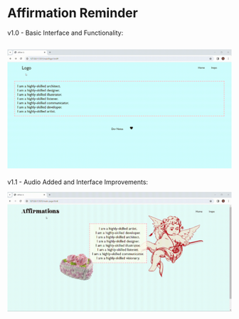 ﻿# Affirmation Reminder

v1.0 - Basic Interface and Functionality:

![video demonstration](https://github.com/valenciawhite/affirmation-page/blob/main/portfolio-assets/photographs/site-version-0.gif)
---
v1.1 - Audio Added and Interface Improvements:

![video demonstration](https://github.com/valenciawhite/affirmation-page/blob/main/portfolio-assets/photographs/site-version-1.gif)
